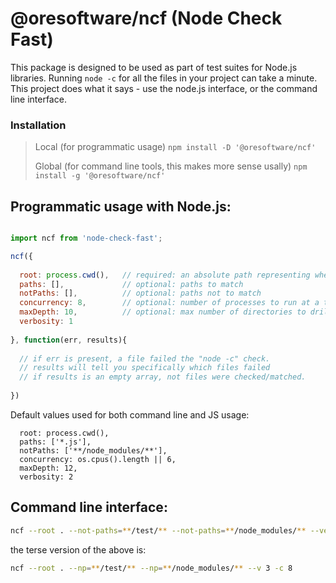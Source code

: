 
# @oresoftware/ncf (Node Check Fast)

This package is designed to be used as part of test suites for Node.js libraries.
Running `node -c` for all the files in your project can take a minute.
This project does what it says - use the node.js interface, or the command line interface.

### Installation

>
> Local (for programmatic usage)
> ``` npm install -D '@oresoftware/ncf' ```
>
> Global (for command line tools, this makes more sense usally)
> ``` npm install -g '@oresoftware/ncf' ```
>

## Programmatic usage with Node.js:

```js

import ncf from 'node-check-fast';

ncf({
  
  root: process.cwd(),   // required: an absolute path representing where to start searching for .js files
  paths: [],             // optional: paths to match
  notPaths: [],          // optional: paths not to match
  concurrency: 8,        // optional: number of processes to run at a time
  maxDepth: 10,          // optional: max number of directories to drill into it
  verbosity: 1
  
}, function(err, results){
    
  // if err is present, a file failed the "node -c" check.
  // results will tell you specifically which files failed
  // if results is an empty array, not files were checked/matched.
  
})

```

Default values used for both command line and JS usage:

```
  root: process.cwd(),   
  paths: ['*.js'],             
  notPaths: ['**/node_modules/**'],        
  concurrency: os.cpus().length || 6,
  maxDepth: 12,          
  verbosity: 2

```


## Command line interface:

```bash
ncf --root . --not-paths=**/test/** --not-paths=**/node_modules/** --verbosity 3 --concurrency=8
```

the terse version of the above is:

```bash
ncf --root . --np=**/test/** --np=**/node_modules/** --v 3 -c 8
```




